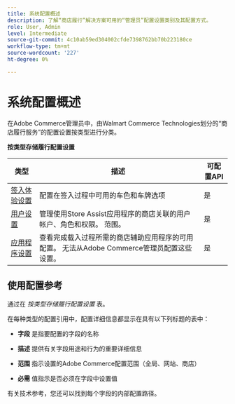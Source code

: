 ```yaml
---
title: 系统配置概述
description: 了解“商店履行”解决方案可用的“管理员”配置设置类别及其配置方式。
role: User, Admin
level: Intermediate
source-git-commit: 4c10ab59ed304002cfde7398762bb70b223180ce
workflow-type: tm+mt
source-wordcount: '227'
ht-degree: 0%

---
```


# 系统配置概述

在Adobe Commerce管理员中，由Walmart Commerce Technologies划分的“商店履行服务”的配置设置按类型进行分类。

**按类型存储履行配置设置**

| **类型** | **描述** | **可配置API** |
|-------------------------------------------------------------------|--------------------------------------------------------------------------------------------------------------------------------------------------------------------------|----------------------|
| [签入体验设置](store-location-map-provider-setup.md) | 配置在签入过程中可用的车色和车牌选项 | 是 |
| [用户设置](user-setup.md) | 管理使用Store Assist应用程序的商店关联的用户帐户、角色和权限。 范围。 | 是 |
| [应用程序设置](app-setup.md) | 查看完成载入过程所需的商店辅助应用程序的可用配置。 无法从Adobe Commerce管理员配置这些设置。 | 是 |


## 使用配置参考

通过在 _按类型存储履行配置设置_ 表。

在每种类型的配置引用中，配置详细信息都显示在具有以下列标题的表中：

- **字段** 是指要配置的字段的名称

- **描述** 提供有关字段用途和行为的重要详细信息

- **范围** 指示设置的Adobe Commerce配置范围（全局、网站、商店）

- **必需** 值指示是否必须在字段中设置值

有关技术参考，您还可以找到每个字段的内部配置路径。


